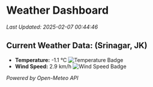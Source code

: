 
# Weather Dashboard

_Last Updated: 2025-02-07 00:44:46_

## Current Weather Data: (Srinagar, JK)
- **Temperature:** -1.1 °C ![Temperature Badge](https://img.shields.io/badge/Temperature-Low%20Temp-blue)
- **Wind Speed:** 2.9 km/h ![Wind Speed Badge](https://img.shields.io/badge/Wind%20Speed-Light%20Wind-blue)

*Powered by Open-Meteo API*
